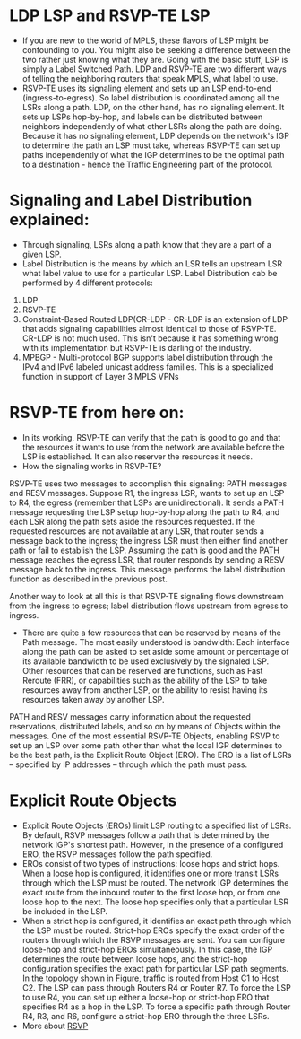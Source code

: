 # LDP LSP and RSVP-TE LSP

- If you are new to the world of MPLS, these flavors of LSP might be confounding to you. You might also be seeking a difference between the two rather just knowing what they are. Going with the basic stuff, LSP is simply a Label Switched Path. LDP and RSVP-TE are two different ways of telling the neighboring routers that speak MPLS, what label to use.
- RSVP-TE uses its signaling element and sets up an LSP end-to-end (ingress-to-egress). So label distribution is coordinated among all the LSRs along a path. LDP, on the other hand, has no signaling element. It sets up LSPs hop-by-hop, and labels can be distributed between neighbors independently of what other LSRs along the path are doing. Because it has no signaling element, LDP depends on the network's IGP to determine the path an LSP must take, whereas RSVP-TE can set up paths independently of what the IGP determines to be the optimal path to a destination - hence the Traffic Engineering part of the protocol.

# Signaling and Label Distribution explained:
- Through signaling, LSRs along a path know that they are a part of a given LSP.
- Label Distribution is the means by which an LSR tells an upstream LSR what label value to use for a particular LSP. Label Distribution cab be performed by 4 different protocols:
1. LDP
2. RSVP-TE
3. Constraint-Based Routed LDP(CR-LDP - CR-LDP is an extension of LDP that adds signaling capabilities almost identical to those of RSVP-TE. CR-LDP is not much used. This isn't because it has something wrong with its implementation but RSVP-TE is darling of the industry.
4. MPBGP - Multi-protocol BGP supports label distribution through the IPv4 and IPv6 labeled unicast address families. This is a specialized function in support of Layer 3 MPLS VPNs

# RSVP-TE from here on:
- In its working, RSVP-TE can verify that the path is good to go and that the resources it wants to use from the network are available before the LSP is established. It can also reserver the resources it needs.
- How the signaling works in RSVP-TE?

RSVP-TE uses two messages to accomplish this signaling: PATH messages and RESV messages. Suppose R1, the ingress LSR, wants to set up an LSP to R4, the egress (remember that LSPs are unidirectional). It sends a PATH message requesting the LSP setup hop-by-hop along the path to R4, and each LSR along the path sets aside the resources requested. If the requested resources are not available at any LSR, that router sends a message back to the ingress; the ingress LSR must then either find another path or fail to establish the LSP. Assuming the path is good and the PATH message reaches the egress LSR, that router responds by sending a RESV message back to the ingress. This message performs the label distribution function as described in the previous post.

Another way to look at all this is that RSVP-TE signaling flows downstream from the ingress to egress; label distribution flows upstream from egress to ingress.

- There are quite a few resources that can be reserved by means of the Path message. The most easily understood is bandwidth: Each interface along the path can be asked to set aside some amount or percentage of its available bandwidth to be used exclusively by the signaled LSP. Other resources that can be reserved are functions, such as Fast Reroute (FRR), or capabilities such as the ability of the LSP to take resources away from another LSP, or the ability to resist having its resources taken away by another LSP.

PATH and RESV messages carry information about the requested reservations, distributed labels, and so on by means of Objects within the messages. One of the most essential RSVP-TE Objects, enabling RSVP to set up an LSP over some path other than what the local IGP determines to be the best path, is the Explicit Route Object (ERO). The ERO is a list of LSRs – specified by IP addresses – through which the path must pass.

# Explicit Route Objects

- Explicit Route Objects (EROs) limit LSP routing to a specified list of LSRs. By default, RSVP messages follow a path that is determined by the network IGP's shortest path. However, in the presence of a configured ERO, the RSVP messages follow the path specified.
- EROs consist of two types of instructions: loose hops and strict hops. When a loose hop is configured, it identifies one or more transit LSRs through which the LSP must be routed. The network IGP determines the exact route from the inbound router to the first loose hop, or from one loose hop to the next. The loose hop specifies only that a particular LSR be included in the LSP.
- When a strict hop is configured, it identifies an exact path through which the LSP must be routed. Strict-hop EROs specify the exact order of the routers through which the RSVP messages are sent. You can configure loose-hop and strict-hop EROs simultaneously. In this case, the IGP determines the route between loose hops, and the strict-hop configuration specifies the exact path for particular LSP path segments.
In the topology shown in [Figure](http://gitlab.cisco.com/abhigaut/Wiki/blob/master/img/ERO.png), traffic is routed from Host C1 to Host C2. The LSP can pass through Routers R4 or Router R7. To force the LSP to use R4, you can set up either a loose-hop or strict-hop ERO that specifies R4 as a hop in the LSP. To force a specific path through Router R4, R3, and R6, configure a strict-hop ERO through the three LSRs.
- More about [RSVP](http://www.juniper.net/techpubs/en_US/junos/topics/concept/mpls-security-rsvp-signaling-protocol-understanding.html)
